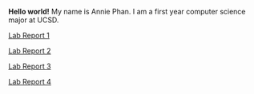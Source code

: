 **Hello world!**
My name is Annie Phan. I am a first year computer science major at UCSD.

[Lab Report 1](lap-report-1-week-2.md) 

[Lab Report 2](lap-report-2-week-4.md)

[Lab Report 3](lab-report-3-week-6.md)

[Lab Report 4](lab-report-4-week-8.md)